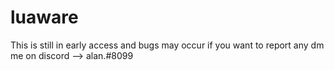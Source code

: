 # luaware

This is still in early access and bugs may occur if you want to report any dm me on discord --> alan.#8099
